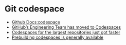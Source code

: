 # Git codespace

* [Github Docs:codespace](https://docs.github.com/en/codespaces/overview "codespace")  
* [GitHub’s Engineering Team has moved to Codespaces](https://github.blog/2021-08-11-githubs-engineering-team-moved-codespaces/ "codespace2")  
* [Codespaces for the largest repositories just got faster](https://github.blog/2022-02-23-codespaces-largest-repositories-faster/ "codespace3")  
* [Prebuilding codespaces is generally available](https://github.blog/2022-06-15-prebuilding-codespaces-is-generally-available/ "codespace4")  
